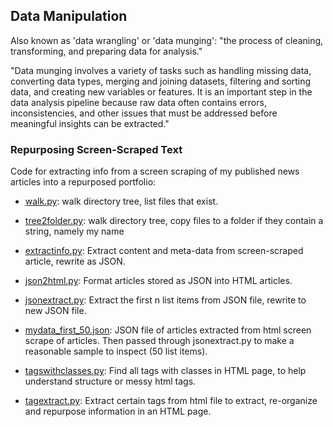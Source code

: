 ## Data Manipulation

Also known as 'data wrangling' or 'data munging': "the process of cleaning, transforming, and preparing data for analysis."

"Data munging involves a variety of tasks such as handling missing data, 
converting data types, merging and joining datasets, filtering and sorting data, 
and creating new variables or features. It is an important step in the data analysis pipeline 
because raw data often contains errors, inconsistencies, and other issues that must be addressed 
before meaningful insights can be extracted."

### Repurposing Screen-Scraped Text 

Code for extracting info from a screen scraping of my published news articles into a repurposed portfolio:

- [walk.py](https://github.com/jonfernq/Python-Utilities/blob/main/DataManipulation/walk.py): walk directory tree, list files that exist. 
- [tree2folder.py](https://github.com/jonfernq/Python-Utilities/blob/main/DataManipulation/tree2folder.py): walk directory tree, copy files to a folder if they contain a string, namely my name 
- [extractinfo.py](https://github.com/jonfernq/Python-Utilities/blob/main/DataManipulation/extractinfo.py): Extract content and meta-data from screen-scraped article, rewrite as JSON.

- [json2html.py](https://github.com/jonfernq/Python-Utilities/blob/main/DataManipulation/json2html.py): Format articles stored as JSON into HTML articles. 
- [jsonextract.py](https://github.com/jonfernq/Python-Utilities/blob/main/DataManipulation/jsonextract.py): Extract the first n list items from JSON file, rewrite to new JSON file.  
- [mydata_first_50.json](https://github.com/jonfernq/Python-Utilities/blob/main/DataManipulation/mydata_first_50.json): JSON file of articles extracted from html screen scrape of articles. Then passed through jsonextract.py to make a reasonable sample to inspect (50 list items). 

- [tagswithclasses.py](https://github.com/jonfernq/Python-Utilities/blob/main/DataManipulation/tagswithclasses.py): Find all tags with classes in HTML page, to help understand structure or messy html tags.
- [tagextract.py](https://github.com/jonfernq/Python-Utilities/blob/main/DataManipulation/tagextract.py): Extract certain tags from html file to extract, re-organize and repurpose information in an HTML page. 
